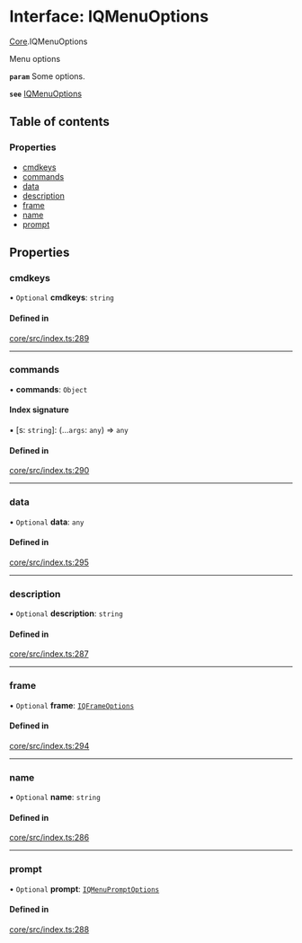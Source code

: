 # Interface: IQMenuOptions

[Core](../modules/Core.md).IQMenuOptions

Menu options

**`param`** Some options.

**`see`** [IQMenuOptions](Core.IQMenuOptions.md)

## Table of contents

### Properties

- [cmdkeys](Core.IQMenuOptions.md#cmdkeys)
- [commands](Core.IQMenuOptions.md#commands)
- [data](Core.IQMenuOptions.md#data)
- [description](Core.IQMenuOptions.md#description)
- [frame](Core.IQMenuOptions.md#frame)
- [name](Core.IQMenuOptions.md#name)
- [prompt](Core.IQMenuOptions.md#prompt)

## Properties

### cmdkeys

• `Optional` **cmdkeys**: `string`

#### Defined in

[core/src/index.ts:289](https://github.com/iniquitybbs/iniquity/blob/722e6ba/packages/core/src/index.ts#L289)

___

### commands

• **commands**: `Object`

#### Index signature

▪ [s: `string`]: (...`args`: `any`) => `any`

#### Defined in

[core/src/index.ts:290](https://github.com/iniquitybbs/iniquity/blob/722e6ba/packages/core/src/index.ts#L290)

___

### data

• `Optional` **data**: `any`

#### Defined in

[core/src/index.ts:295](https://github.com/iniquitybbs/iniquity/blob/722e6ba/packages/core/src/index.ts#L295)

___

### description

• `Optional` **description**: `string`

#### Defined in

[core/src/index.ts:287](https://github.com/iniquitybbs/iniquity/blob/722e6ba/packages/core/src/index.ts#L287)

___

### frame

• `Optional` **frame**: [`IQFrameOptions`](Core.IQFrameOptions.md)

#### Defined in

[core/src/index.ts:294](https://github.com/iniquitybbs/iniquity/blob/722e6ba/packages/core/src/index.ts#L294)

___

### name

• `Optional` **name**: `string`

#### Defined in

[core/src/index.ts:286](https://github.com/iniquitybbs/iniquity/blob/722e6ba/packages/core/src/index.ts#L286)

___

### prompt

• `Optional` **prompt**: [`IQMenuPromptOptions`](Core.IQMenuPromptOptions.md)

#### Defined in

[core/src/index.ts:288](https://github.com/iniquitybbs/iniquity/blob/722e6ba/packages/core/src/index.ts#L288)
